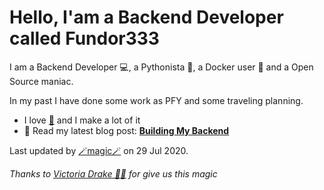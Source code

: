 
# Hello, I'am a Backend Developer called Fundor333

I am a Backend Developer 💻, a Pythonista 🐍, a Docker user 🐋 and a Open Source maniac.

In my past I have done some work as PFY and some traveling planning.
- I love [🍵](https://digitaltearoom.com/pages/about/) and I make a lot of it
- 📰 Read my latest blog post: **[Building My Backend](https://fundor333.com/post/2020/building-my-backend/)**

Last updated by [🪄magic🪄](https://victoria.dev/blog/go-automate-your-github-profile-readme/) on 29 Jul 2020.

*Thanks to [Victoria Drake 🧙‍♀️](https://victoria.dev/blog/go-automate-your-github-profile-readme/) for give us this magic*

